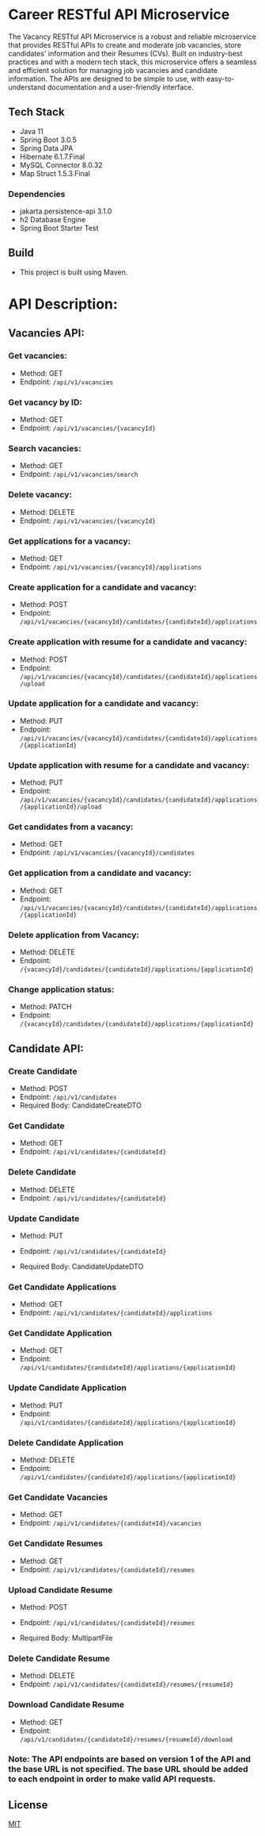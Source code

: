 # Career RESTful API Microservice
The Vacancy RESTful API Microservice is a robust and reliable microservice that provides RESTful APIs to create and moderate job vacancies, store candidates' information and their Resumes (CVs).
Built on industry-best practices and with a modern tech stack, this microservice offers a seamless and efficient solution for managing job vacancies and candidate information. The APIs are designed to be simple to use, with easy-to-understand documentation and a user-friendly interface.

## Tech Stack
* Java 11
* Spring Boot 3.0.5
* Spring Data JPA
* Hibernate 6.1.7.Final
* MySQL Connector 8.0.32
* Map Struct 1.5.3.Final
### Dependencies
* jakarta.persistence-api 3.1.0
* h2 Database Engine
* Spring Boot Starter Test
## Build
* This project is built using Maven.


# API Description:
## Vacancies API:
### Get vacancies:
* Method: GET
* Endpoint: ```/api/v1/vacancies```
### Get vacancy by ID:
* Method: GET
* Endpoint: ```/api/v1/vacancies/{vacancyId}```
### Search vacancies:
* Method: GET
* Endpoint: ```/api/v1/vacancies/search```
### Delete vacancy:
* Method: DELETE
* Endpoint: ```/api/v1/vacancies/{vacancyId}```
### Get applications for a vacancy:
* Method: GET
* Endpoint: ```/api/v1/vacancies/{vacancyId}/applications```
### Create application for a candidate and vacancy:
* Method: POST
* Endpoint: ```/api/v1/vacancies/{vacancyId}/candidates/{candidateId}/applications```
### Create application with resume for a candidate and vacancy:
* Method: POST
* Endpoint: ```/api/v1/vacancies/{vacancyId}/candidates/{candidateId}/applications/upload```
### Update application for a candidate and vacancy:
* Method: PUT
* Endpoint: ```/api/v1/vacancies/{vacancyId}/candidates/{candidateId}/applications/{applicationId}```
### Update application with resume for a candidate and vacancy:
* Method: PUT
* Endpoint: ```/api/v1/vacancies/{vacancyId}/candidates/{candidateId}/applications/{applicationId}/upload```
### Get candidates from a vacancy:
* Method: GET
* Endpoint: ```/api/v1/vacancies/{vacancyId}/candidates```
### Get application from a candidate and vacancy:
* Method: GET
* Endpoint: ```/api/v1/vacancies/{vacancyId}/candidates/{candidateId}/applications/{applicationId}```
### Delete application from Vacancy:
* Method: DELETE
* Endpoint: ```/{vacancyId}/candidates/{candidateId}/applications/{applicationId}```
### Change application status:
* Method: PATCH
* Endpoint: ```/{vacancyId}/candidates/{candidateId}/applications/{applicationId}```

## Candidate API:

### Create Candidate
* Method: POST
* Endpoint: ```/api/v1/candidates```
* Required Body: CandidateCreateDTO
###  Get Candidate
* Method: GET
* Endpoint: ```/api/v1/candidates/{candidateId}```

### Delete Candidate
* Method: DELETE
* Endpoint: ```/api/v1/candidates/{candidateId}```

### Update Candidate
* Method: PUT
* Endpoint: ```/api/v1/candidates/{candidateId}```

* Required Body: CandidateUpdateDTO
### Get Candidate Applications
* Method: GET
* Endpoint: ```/api/v1/candidates/{candidateId}/applications```

### Get Candidate Application
* Method: GET
* Endpoint: ```/api/v1/candidates/{candidateId}/applications/{applicationId}```

### Update Candidate Application
* Method: PUT
* Endpoint: ```/api/v1/candidates/{candidateId}/applications/{applicationId}```

### Delete Candidate Application
* Method: DELETE
* Endpoint: ```/api/v1/candidates/{candidateId}/applications/{applicationId}```

### Get Candidate Vacancies
* Method: GET
* Endpoint: ```/api/v1/candidates/{candidateId}/vacancies```

### Get Candidate Resumes
* Method: GET
* Endpoint: ```/api/v1/candidates/{candidateId}/resumes```

### Upload Candidate Resume
* Method: POST
* Endpoint: ```/api/v1/candidates/{candidateId}/resumes```

* Required Body: MultipartFile
### Delete Candidate Resume
* Method: DELETE
* Endpoint: ```/api/v1/candidates/{candidateId}/resumes/{resumeId}```

### Download Candidate Resume
* Method: GET
* Endpoint: ```/api/v1/candidates/{candidateId}/resumes/{resumeId}/download```
### Note: The API endpoints are based on version 1 of the API and the base URL is not specified. The base URL should be added to each endpoint in order to make valid API requests.

## License

[MIT](https://choosealicense.com/licenses/mit/)